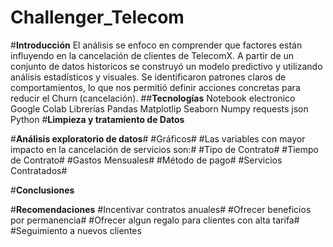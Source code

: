 # Challenger_Telecom
#**Introducción**
El análisis se enfoco en comprender que factores están influyendo en la cancelación de clientes de TelecomX.
A partir de un conjunto de datos historicos se construyó un  modelo predictivo y utilizando análisis estadísticos y visuales. Se identificaron patrones claros de comportamientos, lo que nos permitió definir acciones concretas para reducir el Churn (cancelación).
##**Tecnologías**
Notebook electronico Google Colab
Librerías
Pandas
Matplotlip
Seaborn
Numpy
requests
json
Python
#**Limpieza y tratamiento de Datos**

#**Análisis exploratorio de datos**#
#Gráficos#
#Las variables con mayor impacto en la cancelación de servicios son:#
#Tipo de Contrato#
#Tiempo de Contrato#
#Gastos Mensuales#
#Método de pago#
#Servicios Contratados#


#**Conclusiones**

#**Recomendaciones**
#Incentivar contratos anuales#
#Ofrecer beneficios por permanencia#
#Ofrecer algun regalo para clientes con alta tarifa#
#Seguimiento a nuevos clientes





